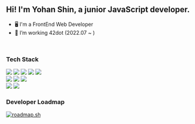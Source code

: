 ## Hi! I'm Yohan Shin, a junior JavaScript developer.

- 🖥 I'm a FrontEnd Web Developer
- 🏢 I’m working 42dot (2022.07 ~ )
<br />

### Tech Stack
<img src="https://img.shields.io/badge/JAVASCRIPT-F7DF1E?style=for-the-badge&logo=JavaScript&logoColor=white"> <img src="https://img.shields.io/badge/REACT-61DAFB?style=for-the-badge&logo=React&logoColor=white">  <img src="https://img.shields.io/badge/REACTNATIVE-61DAFB?style=for-the-badge&logo=React&logoColor=white"> <img src="https://img.shields.io/badge/REDUX-764ABC?style=for-the-badge&logo=Redux&logoColor=white"> <img src="https://img.shields.io/badge/STYLEDCOMPONENTS-DB7093?style=for-the-badge&logo=Styled-components&logoColor=white"> <br />
<img src="https://img.shields.io/badge/NODE.JS-339933?style=for-the-badge&logo=Node.js&logoColor=white"> <img src="https://img.shields.io/badge/EXPRESS-000000?style=for-the-badge&logo=Express&logoColor=white"> <img src="https://img.shields.io/badge/MONGODB-47A248?style=for-the-badge&logo=MongoDB&logoColor=white">
<br />
<img src="https://img.shields.io/badge/NETLIFY-00C7B7?style=for-the-badge&logo=Netlify&logoColor=white"> <img src="https://img.shields.io/badge/AMAZON AWS-232F3E?style=for-the-badge&logo=Amazon AWS&logoColor=white">


<!--
**yohrran/yohrran** is a ✨ _special_ ✨ repository because its `README.md` (this file) appears on your GitHub profile.

Here are some ideas to get you started:

- 🔭 I’m currently working on ...
- 🌱 I’m currently learning ...
- 👯 I’m looking to collaborate on ...
- 🤔 I’m looking for help with ...
- 💬 Ask me about ...
- 📫 How to reach me: ...
- 😄 Pronouns: ...
- ⚡ Fun fact: ...
-->


### Developer Loadmap
<a href="https://roadmap.sh"><img src="https://api.roadmap.sh/v1-badge/tall/64f2d024b128dce3cb9e4091?variant=light&roadmaps=frontend" alt="roadmap.sh"/></a>
